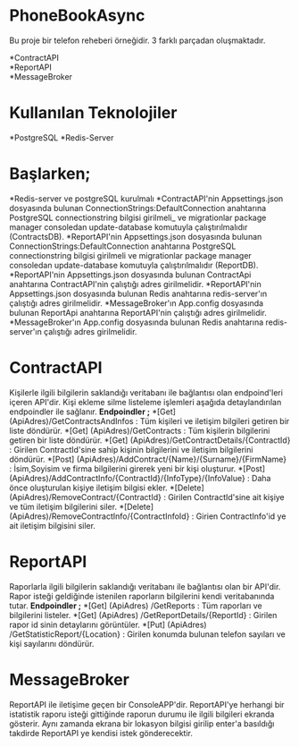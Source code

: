 # PhoneBookAsync
Bu proje bir telefon reheberi örneğidir. 3 farklı parçadan oluşmaktadır.  
  
*ContractAPI  
*ReportAPI  
*MessageBroker  
  
# Kullanılan Teknolojiler
*PostgreSQL
*Redis-Server

# Başlarken;
*Redis-server ve postgreSQL kurulmalı 
*ContractAPI'nin Appsettings.json dosyasında bulunan ConnectionStrings:DefaultConnection anahtarına PostgreSQL connectionstring bilgisi girilmeli_
ve migrationlar package manager consoledan update-database komutuyla çalıştırılmalıdır (ContractsDB).
*ReportAPI'nin Appsettings.json dosyasında bulunan ConnectionStrings:DefaultConnection anahtarına PostgreSQL connectionstring bilgisi girilmeli
ve migrationlar package manager consoledan update-database komutuyla çalıştırılmalıdır (ReportDB).
*ReportAPI'nin Appsettings.json dosyasında bulunan ContractApi anahtarına ContractAPI'nin çalıştığı adres girilmelidir.
*ReportAPI'nin Appsettings.json dosyasında bulunan Redis anahtarına redis-server'ın çalıştığı adres girilmelidir.
*MessageBroker'ın App.config dosyasında bulunan ReportApi anahtarına ReportAPI'nin çalıştığı adres girilmelidir.
*MessageBroker'ın App.config dosyasında bulunan Redis anahtarına redis-server'ın çalıştığı adres girilmelidir.

# ContractAPI
Kişilerle ilgili bilgilerin saklandığı veritabanı ile bağlantısı olan endpoind'leri içeren API'dir. Kişi ekleme silme listeleme işlemleri aşağıda detaylandırılan
endpoindler ile sağlanır.
**Endpoindler ;**
*[Get] (ApiAdres)/GetContractsAndInfos : Tüm kişileri ve iletişim bilgileri getiren bir liste döndürür.
*[Get] (ApiAdres)/GetContracts : Tüm kişilerin bilgilerini getiren bir liste döndürür.
*[Get] (ApiAdres)/GetContractDetails/{ContractId} : Girilen ContractId'sine sahip kişinin bilgilerini ve iletişim bilgilerini döndürür.
*[Post] (ApiAdres)/AddContract/{Name}/{Surname}/{FirmName} : İsim,Soyisim ve firma bilgilerini girerek yeni bir kişi oluşturur.
*[Post] (ApiAdres)/AddContractInfo/{ContractId}/{InfoType}/{InfoValue} : Daha önce oluşturulan kişiye iletişim bilgisi ekler.
*[Delete] (ApiAdres)/RemoveContract/{ContractId} : Girilen ContractId'sine ait kişiye ve tüm iletişim bilgilerini siler.
*[Delete] (ApiAdres)/RemoveContractInfo/{ContractInfoId} : Girien ContractInfo'id ye ait iletişim bilgisini siler.

# ReportAPI 
Raporlarla ilgili bilgilerin saklandığı veritabanı ile bağlantısı olan bir API'dir. Rapor isteği geldiğinde istenilen raporların bilgilerini kendi veritabanında tutar.
**Endpoindler ;** 
*[Get] (ApiAdres) /GetReports : Tüm raporları ve bilgilerini listeler.
*[Get] (ApiAdres) /GetReportDetails/{ReportId} : Girilen rapor id sinin detaylarını görüntüler.
*[Put] (ApiAdres) /GetStatisticReport/{Location} : Girilen konumda bulunan telefon sayıları ve kişi sayılarını döndürür.

# MessageBroker
ReportAPI ile iletişime geçen bir ConsoleAPP'dir. ReportAPI'ye herhangi bir istatistik raporu isteği gittiğinde raporun durumu ile ilgili bilgileri ekranda gösterir.
Aynı zamanda ekrana bir lokasyon bilgisi girilip enter'a basıldığı takdirde ReportAPI ye kendisi istek gönderecektir.

